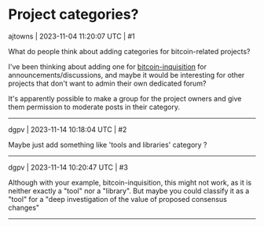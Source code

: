 # Project categories?

ajtowns | 2023-11-04 11:20:07 UTC | #1

What do people think about adding categories for bitcoin-related projects?

I've been thinking about adding one for [bitcoin-inquisition](https://github.com/bitcoin-inquisition/bitcoin/wiki) for announcements/discussions, and maybe it would be interesting for other projects that don't want to admin their own dedicated forum?

It's apparently possible to make a group for the project owners and give them permission to moderate posts in their category.

-------------------------

dgpv | 2023-11-14 10:18:04 UTC | #2

Maybe just add something like 'tools and libraries' category ?

-------------------------

dgpv | 2023-11-14 10:20:47 UTC | #3

Although with your example, bitcoin-inquisition, this might not work, as it is neither exactly a "tool" nor a "library". But maybe you could classify it as a "tool" for a "deep investigation of the value of proposed consensus changes"

-------------------------

